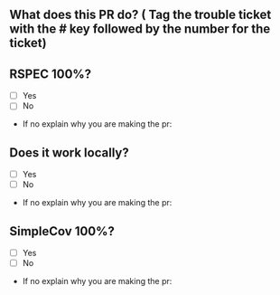## What does this PR do? ( Tag the trouble ticket with the # key followed by the number for the ticket)
  
  
## RSPEC 100%?
- [ ] Yes
- [ ] No 
- If no explain why you are making the pr:

## Does it work locally?
- [ ] Yes
- [ ] No 
- If no explain why you are making the pr:

## SimpleCov 100%?
- [ ] Yes
- [ ] No 
- If no explain why you are making the pr:




